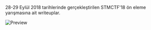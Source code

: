 28-29 Eylül 2018 tarihlerinde gerçekleştirilen STMCTF'18 ön eleme yarışmasına ait writeuplar.

![Preview](https://github.com/stmctf/stmctf18/blob/master/onlineWriteup/sorular.png)
